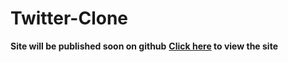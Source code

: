 # Twitter-Clone

**Site will be published soon on github**
__[Click here](https://fervent-aryabhata-181515.netlify.app/) to view the site__
